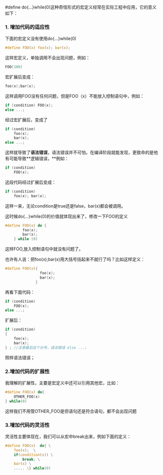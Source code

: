 \#define do{...}while(0)这种奇怪形式的宏定义经常在实际工程中应用，它的意义如下：

### **1. 增加代码的适应性**

下面的宏定义没有使用do{...}while(0)

```c
#define FOO(x) foo(x); bar(x);
```

这样宏定义，单独调用不会出现问题，例如：

```c
FOO(100)
```

宏扩展后变成：

```c
foo(x);bar(x);
```

这样调用FOO没有任何问题，但是FOO（x）不能放入控制语句中，例如：

```c
if (condition) FOO(x); 
else ...;
```

经过宏扩展后，变成了

```c
if (condition) 
    foo(x);
    bar(x);
else ...;
```

这样就导致了**语法错误**，语法错误并不可怕，在编译阶段就能发现，更致命的是他有可能导致**逻辑错误，**例如：

```c
if (condition)
    FOO(x);
```

这段代码经过扩展后变成：

```c
if (condition)
    foo(x); bar(x);
```

这样一来，无论condition是true还是false，bar(x)都会被调用。

这时候do{...}while(0)的价值就体现出来了，修改一下FOO的定义

```c
#define FOO(x) do {
        foo(x); 
        bar(x); 
    } while (0)
```

这样FOO,放入控制语句中就没有问题了。

也许有人说：把foo(x);bar(x)用大括号括起来不就行了吗？比如这样定义：

```c
#define FOO(x){
                foo(x); 
                bar(x); 
              }
```

再看下面代码：

```c
if (condition) 
    FOO(x); 
else ...;
```

扩展后：

```c
if (condition)
{
    foo(x);
    bar(x);
} ; //注意最后这个分号，语法错误 else ...;
```

照样语法错误；

### **2.增加代码的扩展性**

我理解的扩展性，主要是宏定义中还可以引用其他宏，比如：

```c
#define FOO(x) do{
    OTHER_FOO(x)
} while(0)
```

这样我们不用管OTHER_FOO是但语句还是符合语句，都不会出现问题

### **3.增加代码的灵活性**

 灵活性主要体现在，我们可以从宏中break出来，例如下面的定义：

```c
#define FOO(x)  do{ \
    foo(x);  \
    if(condition(x)) \
        break; \
    bar(x) \
    ..... \} while(0)
```
